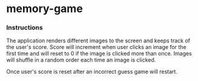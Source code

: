 # memory-game

### Instructions


The application renders different images to the screen and keeps track of the user's score. Score will increment when user clicks an image for the first time and will reset to 0 if the image is clicked more than once.
Images will shuffle in a random order each time an image is clicked.

Once user's score is reset after an incorrect guess game will restart.

